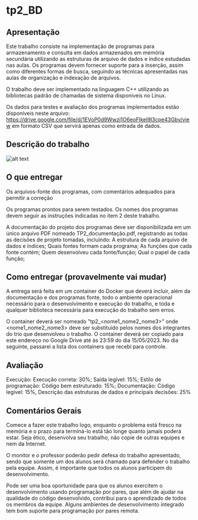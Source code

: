 # tp2_BD

## Apresentação 

Este trabalho consiste na implementação de programas para armazenamento e consulta em  dados armazenados em memória secundária utilizando as estruturas de arquivo de dados e índice estudadas nas aulas. Os programas devem fornecer suporte para a inserção, assim como diferentes formas de busca, seguindo as técnicas apresentadas nas aulas de organização e indexação de arquivos.

O trabalho deve ser implementado na linguagem C++ utilizando as bibliotecas padrão de chamadas de sistema disponíveis no Linux.

Os dados para testes e avaliação dos programas implementados estão disponíveis neste arquivo: https://drive.google.com/file/d/1EVoP0d9Wwzj1O6eoFIkel9I3cpe43Gbv/view em formato CSV que servirá apenas como entrada de dados.

## Descrição do trabalho

![alt text](https://raw.githubusercontent.com/NathSantos/tp2_BD/main/printDescricao.png?token=GHSAT0AAAAAAB3G5YD7PLNMDKURKXOK67NSZB56HTQ)

## O que entregar 

Os arquivos-fonte dos programas, com comentários adequados para permitir a correção 

Os programas prontos para serem testados. Os nomes dos programas devem seguir as instruções indicadas no item 2 deste trabalho.

 A documentação do projeto dos programas deve ser disponibilizada em um único arquivo PDF nomeado TP2_documentação.pdf, registrando as todas as decisões de projeto tomadas, incluindo:
A estrutura de cada arquivo de dados e índices;
Quais fontes formam cada programa;
As funções que cada fonte contém;
Quem desenvolveu cada fonte/função;
Qual o papel de cada função;
            
## Como entregar (provavelmente vai mudar)

A entrega será feita em um container do Docker que deverá incluir, além da documentação e dos programas fonte, todo o ambiente operacional necessário para o desenvolvimento e execução do trabalho, e toda e qualquer biblioteca necessária para execução do trabalho sem erros.

O container deverá ser nomeado "tp2_<nome1_nome2_nome3>" onde <nome1_nome2_nome3> deve ser substituido pelos nomes dos integrantes do trio que desenvolveu o trabalho. O container deverá ser copiado para este endereço no Google Drive até às 23:59 do dia 15/05/2023. No dia seguinte, passarei a lista dos containers que recebi para controle.

## Avaliação

Execução: Execução correta: 30%; Saída legível: 15%; Estilo de programação: Código bem estruturado: 15%; Documentação: Código legível: 15%, Descrição das estruturas de dados e principais decisões: 25%

## Comentários Gerais

Comece a fazer este trabalho logo, enquanto o problema está fresco na memória e o prazo para terminá-lo está tão longe quanto jamais poderá estar. Seja ético, desenvolva seu trabalho, não copie de outras equipes e nem da Internet. 

O monitor e o professor poderão pedir defesa do trabalho apresentado, sendo que somente um dos alunos será chamado para defender o trabalho pela equipe. Assim, é importante que todos os alunos participem do desenvolvimento. 

Pode ser uma boa oportunidade para que os alunos exercitem o desenvolvimento usando programação por pares, que além de ajudar na qualidade do código desenvolvido, contribui para o aprendizado de todos os membros da equipe. Alguns ambientes de desenvolvimento integrado tem bom suporte para programação por pares remota.

